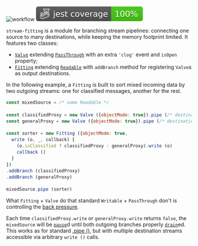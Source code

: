 ![workflow](https://github.com/do-/node-stream-fitting/actions/workflows/main.yml/badge.svg)
![Jest coverage](./badges/coverage-jest%20coverage.svg)

`stream-fitting` is a module for branching stream pipelines: connecting one source to many destinations, while keeping the memory footprint limited. It features two classes:

* [`Valve`](https://github.com/do-/node-stream-fitting/wiki/Valve) extending [`PassThrough`](https://nodejs.org/docs/latest/api/stream.html#class-streampassthrough) with an extra `'clog'` event and `isOpen` property;
* [`Fitting`](https://github.com/do-/node-stream-fitting/wiki/Fitting) extending [`Readable`](https://nodejs.org/docs/latest/api/stream.html#class-streamreadable) with `addBranch` method for registering `Valve`s as output destinations.

In the following example, a `Fitting` is built to sort mixed incoming data by two outgoing streams: one for classified messages, another for the rest.

```js
const mixedSource = /* some Readable */

const classifiedProxy = new Valve ({objectMode: true}).pipe (/* destination for classified messages */)
const generalProxy = new Valve ({objectMode: true}).pipe (/* destination for non-classified messages */)

const sorter = new Fitting ({objectMode: true,
  write (o, _, callback) {
    (o.isClassified ? classifiedProxy : generalProxy).write (o)
    callback ()
  }
})
.addBranch (classifiedProxy)
.addBranch (generalProxy)

mixedSource.pipe (sorter)
```

What `Fitting` + `Valve` do that standard `Writable` + `PassThrough` don't is controlling the [back pressure](https://nodejs.org/en/learn/modules/backpressuring-in-streams).

Each time `classifiedProxy.write` or `generalProxy.write` returns `false`, the `mixedSource` will be [`pause`](https://nodejs.org/docs/latest/api/stream.html#readablepause)d until both outgoing branches properly [`drain`](https://nodejs.org/docs/latest/api/stream.html#event-drain)ed. This works as for standard [.pipe ()](https://nodejs.org/docs/latest/api/stream.html#readablepipedestination-options), but with multiple destination streams accessible via arbitrary `write ()` calls.
